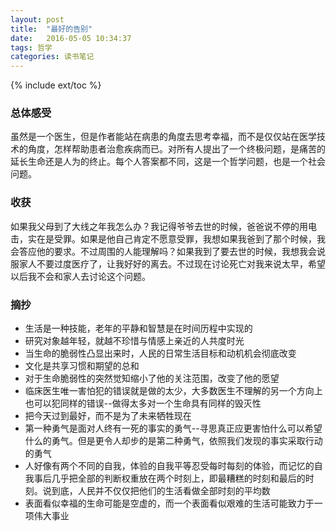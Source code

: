 ```yaml
---
layout: post
title:  "最好的告别"
date:   2016-05-05 10:34:37
tags: 哲学 
categories: 读书笔记
---
```

{% include ext/toc %}

### 总体感受
虽然是一个医生，但是作者能站在病患的角度去思考幸福，而不是仅仅站在医学技术的角度，怎样帮助患者治愈疾病而已。对所有人提出了一个终极问题，是痛苦的延长生命还是人为的终止。每个人答案都不同，这是一个哲学问题，也是一个社会问题。

### 收获
如果我父母到了大线之年我怎么办？我记得爷爷去世的时候，爸爸说不停的用电击，实在是受罪。如果是他自己肯定不愿意受罪，我想如果我爸到了那个时候，我会答应他的要求。不过周围的人能理解吗？如果我到了要去世的时候，我想我会说服家人不要过度医疗了，让我好好的离去。不过现在讨论死亡对我来说太早，希望以后我不会和家人去讨论这个问题。

### 摘抄
- 生活是一种技能，老年的平静和智慧是在时间历程中实现的
- 研究对象越年轻，就越不珍惜与情感上亲近的人共度时光
- 当生命的脆弱性凸显出来时，人民的日常生活目标和动机机会彻底改变
- 文化是共享习惯和期望的总和
- 对于生命脆弱性的突然觉知缩小了他的关注范围，改变了他的愿望
- 临床医生唯一害怕犯的错误就是做的太少，大多数医生不理解的另一个方向上也可以犯同样的错误--做得太多对一个生命具有同样的毁灭性
- 把今天过到最好，而不是为了未来牺牲现在
- 第一种勇气是面对人终有一死的事实的勇气--寻思真正应更害怕什么可以希望什么的勇气。但是更令人却步的是第二种勇气，依照我们发现的事实采取行动的勇气
- 人好像有两个不同的自我，体验的自我平等忍受每时每刻的体验，而记忆的自我事后几乎把全部的判断权重放在两个时刻上，即最糟糕的时刻和最后的时刻。说到底，人民并不仅仅把他们的生活看做全部时刻的平均数
- 表面看似幸福的生命可能是空虚的，而一个表面看似艰难的生活可能致力于一项伟大事业